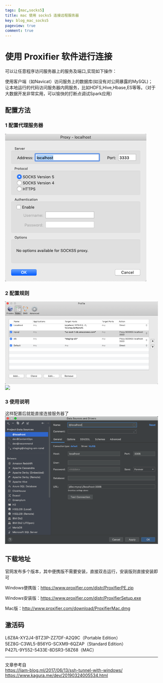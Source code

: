 ```yaml
---
tags: [mac,socks5]
title: mac 使用 socks5 连接远程服务器
key: blog_mac_socks5
pageview: true
comment: true
---
```


# 使用 Proxifier 软件进行连接
可以让任意程序访问服务器上的服务及端口,实现如下操作：

使用客户端（如Navicat）访问服务上的数据库(如没有对公网暴露的MySQL)；
让本地运行的代码访问服务器内网服务，比如HDFS,Hive,Hbase,ES等等。（对于大数据开发非常实用，可以愉快的打断点调试Spark应用）

## 配置方法

### 1 配置代理服务器
![avatar](https://github.com/logosty/logosty.github.io/blob/master/assets/images/Screenshot/WX20191010-%E4%BB%A3%E7%90%86%E6%9C%8D%E5%8A%A1%E5%99%A8.png?raw=true)

### 2 配置规则
![avatar](https://github.com/logosty/logosty.github.io/blob/master/assets/images/Screenshot/WX20191010-%E8%A7%84%E5%88%99.png?raw=true)
![](https://cdn.jsdelivr.net/gh/logosty/picture/img/1606274550261-1606274550254.png)

### 3 使用说明
这样配置后就能直接连接服务器了
![avatar](https://github.com/logosty/logosty.github.io/blob/master/assets/images/Screenshot/WX20191010-datagrip.png?raw=true)

## 下载地址
官网发布多个版本，其中便携版不需要安装，直接双击运行，安装版则直接安装即可

Windows便携版：<https://www.proxifier.com/distr/ProxifierPE.zip>

Windows安装版：<https://www.proxifier.com/distr/ProxifierSetup.exe>

Mac版：<http://www.proxifier.com/download/ProxifierMac.dmg>

## 激活码
L6Z8A-XY2J4-BTZ3P-ZZ7DF-A2Q9C（Portable Edition）  
5EZ8G-C3WL5-B56YG-SCXM9-6QZAP（Standard Edition）  
P427L-9Y552-5433E-8DSR3-58Z68（MAC）

------
文章参考自  
<https://liam-blog.ml/2017/06/13/ssh-tunnel-with-windows/>    
<https://www.kagura.me/dev/20190324005534.html>  
